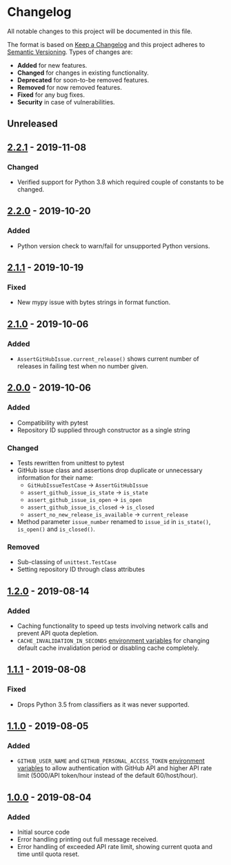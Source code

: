 # Changelog
All notable changes to this project will be documented in this file.

The format is based on [Keep a Changelog](http://keepachangelog.com/en/1.0.0/)
and this project adheres to [Semantic Versioning](http://semver.org/spec/v2.0.0.html).
Types of changes are:

* **Added** for new features.
* **Changed** for changes in existing functionality.
* **Deprecated** for soon-to-be removed features.
* **Removed** for now removed features.
* **Fixed** for any bug fixes.
* **Security** in case of vulnerabilities.

## Unreleased

## [2.2.1] - 2019-11-08

### Changed
* Verified support for Python 3.8 which required couple of constants to be changed.

## [2.2.0] - 2019-10-20 

### Added
* Python version check to warn/fail for unsupported Python versions.

## [2.1.1] - 2019-10-19

### Fixed
* New mypy issue with bytes strings in format function. 

## [2.1.0] - 2019-10-06

### Added
* `AssertGitHubIssue.current_release()` shows current number of releases in failing test when no number given.

## [2.0.0] - 2019-10-06

### Added
* Compatibility with pytest
* Repository ID supplied through constructor as a single string

### Changed
* Tests rewritten from unittest to pytest
* GitHub issue class and assertions drop duplicate or unnecessary information for their name:
    * `GitHubIssueTestCase` -> `AssertGitHubIssue`
    * `assert_github_issue_is_state` -> `is_state`
    * `assert_github_issue_is_open` -> `is_open`
    * `assert_github_issue_is_closed` -> `is_closed`
    * `assert_no_new_release_is_available` -> `current_release`
* Method parameter `issue_number` renamed to `issue_id` in `is_state()`, `is_open()` and `is_closed()`.

### Removed
* Sub-classing of `unittest.TestCase`
* Setting repository ID through class attributes

## [1.2.0] - 2019-08-14

### Added
* Caching functionality to speed up tests involving network calls and prevent API quota depletion.
* `CACHE_INVALIDATION_IN_SECONDS` [environment variables](README.md#environment-variables) for changing default cache invalidation period or disabling cache completely. 

## [1.1.1] - 2019-08-08

### Fixed
* Drops Python 3.5 from classifiers as it was never supported.

## [1.1.0] - 2019-08-05

### Added
* `GITHUB_USER_NAME` and `GITHUB_PERSONAL_ACCESS_TOKEN` [environment variables](README.md#environment-variables) to allow authentication with GitHub API and higher API rate limit (5000/API token/hour instead of the default 60/host/hour).

## [1.0.0] - 2019-08-04

### Added
* Initial source code
* Error handling printing out full message received.
* Error handling of exceeded API rate limit, showing current quota and time until quota reset.

[Unreleased]: https://github.com/radeklat/issue-watcher/compare/releases/2.2.1...HEAD
[2.2.1]: https://github.com/radeklat/issue-watcher/compare/releases/2.2.0...releases/2.2.1
[2.2.0]: https://github.com/radeklat/issue-watcher/compare/releases/2.1.1...releases/2.2.0
[2.1.1]: https://github.com/radeklat/issue-watcher/compare/releases/2.1.0...releases/2.1.1
[2.1.0]: https://github.com/radeklat/issue-watcher/compare/releases/2.0.0...releases/2.1.0
[2.0.0]: https://github.com/radeklat/issue-watcher/compare/releases/1.2.0...releases/2.0.0
[1.2.0]: https://github.com/radeklat/issue-watcher/compare/releases/1.1.1...releases/1.2.0
[1.1.1]: https://github.com/radeklat/issue-watcher/compare/releases/1.1.0...releases/1.1.1
[1.1.0]: https://github.com/radeklat/issue-watcher/compare/releases/1.0.0...releases/1.1.1
[1.0.0]: https://github.com/radeklat/issue-watcher/compare/initial...releases/1.0.0
